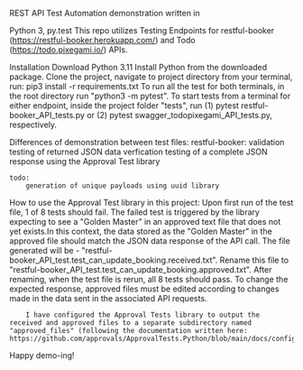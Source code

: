 REST API Test Automation demonstration 
written in

Python 3, py.test
This repo utilizes Testing Endpoints for restful-booker (https://restful-booker.herokuapp.com/) and Todo (https://todo.pixegami.io/) APIs.

Installation
Download Python 3.11 
Install Python from the downloaded package.
Clone the project, navigate to project directory from your terminal, run: pip3 install -r requirements.txt
To run all the test for both terminals, in the root directory run "python3 -m pytest".
To start tests from a terminal for either endpoint, inside the project folder "tests", run (1) pytest restful-booker_API_tests.py or (2) pytest swagger_todopixegami_API_tests.py, respectively.

Differences of demonstration between test files:
    restful-booker:
        validation testing of returned JSON data
        verfication testing of a complete JSON response using the Approval Test library

    todo:
        generation of unique payloads using uuid library

How to use the Approval Test library in this project:
        Upon first run of the test file, 1 of 8 tests should fail. The failed test is triggered by the library expecting to see a "Golden Master" in an approved text file that does not yet exists.In this context, the data stored as the "Golden Master" in the approved file should match the JSON data response of the API call. The file generated will be - "restful-booker_API_test.test_can_update_booking.received.txt". Rename this file to "restful-booker_API_test.test_can_update_booking.approved.txt". After renaming, when the test file is rerun, all 8 tests should pass. To change the expected response, approved files must be edited according to changes made in the data sent in the associated API requests. 

        I have configured the Approval Tests library to output the received and approved files to a separate subdirectory named "approved_files" (following the documentation written here: https://github.com/approvals/ApprovalTests.Python/blob/main/docs/configuration.md#examples).

Happy demo-ing!
